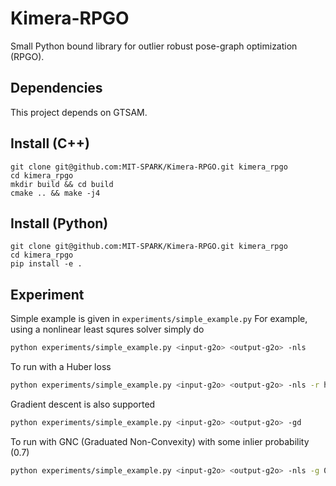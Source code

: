 # Kimera-RPGO
Small Python bound library for outlier robust pose-graph optimization (RPGO).

## Dependencies
This project depends on GTSAM.

## Install (C++)
```
git clone git@github.com:MIT-SPARK/Kimera-RPGO.git kimera_rpgo
cd kimera_rpgo
mkdir build && cd build
cmake .. && make -j4
```

## Install (Python)
```
git clone git@github.com:MIT-SPARK/Kimera-RPGO.git kimera_rpgo
cd kimera_rpgo
pip install -e .
```

## Experiment
Simple example is given in `experiments/simple_example.py`
For example, using a nonlinear least squres solver simply do
```bash
python experiments/simple_example.py <input-g2o> <output-g2o> -nls
```
To run with a Huber loss
```bash
python experiments/simple_example.py <input-g2o> <output-g2o> -nls -r huber
```
Gradient descent is also supported
```bash
python experiments/simple_example.py <input-g2o> <output-g2o> -gd
```
To run with GNC (Graduated Non-Convexity) with some inlier probability (0.7)
```bash
python experiments/simple_example.py <input-g2o> <output-g2o> -nls -g 0.7
```